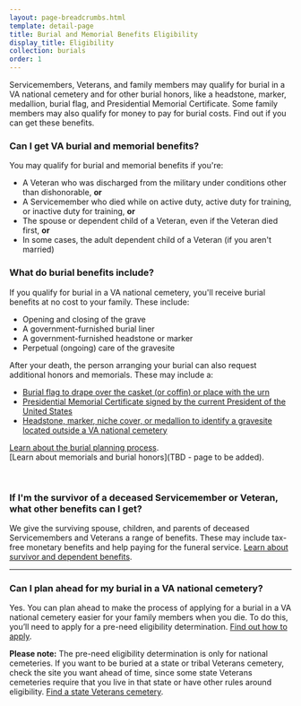 ```yaml
---
layout: page-breadcrumbs.html
template: detail-page
title: Burial and Memorial Benefits Eligibility
display_title: Eligibility
collection: burials
order: 1
---
```


<div class="va-introtext">

Servicemembers, Veterans, and family members may qualify for burial in a VA national cemetery and for other burial honors, like a headstone, marker, medallion, burial flag, and Presidential Memorial Certificate. Some family members may also qualify for money to pay for burial costs. Find out if you can get these benefits. 

</div>

<div class="feature" markdown="0">

### Can I get VA burial and memorial benefits? 

You may qualify for burial and memorial benefits if you're:

- A Veteran who was discharged from the military under conditions other than dishonorable, **or**
- A Servicemember who died while on active duty, active duty for training, or inactive duty for training, **or**
- The spouse or dependent child of a Veteran, even if the Veteran died first, **or**
- In some cases, the adult dependent child of a Veteran (if you aren't married)

</div>

### What do burial benefits include?

If you qualify for burial in a VA national cemetery, you'll receive burial benefits at no cost to your family. These include:
- Opening and closing of the grave
- A government-furnished burial liner
- A government-furnished headstone or marker
- Perpetual (ongoing) care of the gravesite

After your death, the person arranging your burial can also request additional honors and memorials. These may include a:
- [Burial flag to drape over the casket (or coffin) or place with the urn](/burials-and-memorials/burial-planning/flags-and-memorial-certificates)
- [Presidential Memorial Certificate signed by the current President of the United States](/burials-and-memorials/burial-planning/flags-and-memorial-certificates)
- [Headstone, marker, niche cover, or medallion to identify a gravesite located outside a VA national cemetery](/burials-and-memorials/burial-planning/headstones-markers-medallions) 

[Learn about the burial planning process](/burials-and-memorials/burial-planning/). <br />
[Learn about memorials and burial honors](TBD - page to be added).

<br>

### If I'm the survivor of a deceased Servicemember or Veteran, what other benefits can I get?

We give the surviving spouse, children, and parents of deceased Servicemembers and Veterans a range of benefits. These may include tax-free monetary benefits and help paying for the funeral service. [Learn about survivor and dependent benefits](/burials-and-memorials/survivor-and-dependent-benefits/).

-------

### Can I plan ahead for my burial in a VA national cemetery?

Yes. You can plan ahead to make the process of applying for a burial in a VA national cemetery easier for your family members when you die. To do this, you’ll need to apply for a pre-need eligibility determination. [Find out how to apply](/burials-and-memorials/eligibility/pre-need/).

**Please note:** The pre-need eligibility determination is only for national cemeteries. If you want to be buried at a state or tribal Veterans cemetery, check the site you want ahead of time, since some state Veterans cemeteries require that you live in that state or have other rules around eligibility. [Find a state Veterans cemetery](http://www.cem.va.gov/cem/cems/listcem.asp).

